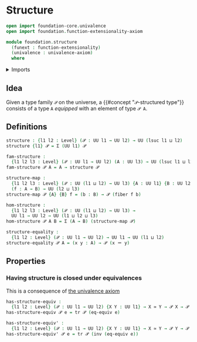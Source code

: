 # Structure

```agda
open import foundation-core.univalence
open import foundation.function-extensionality-axiom

module foundation.structure
  (funext : function-extensionality)
  (univalence : univalence-axiom)
  where
```

<details><summary>Imports</summary>

```agda
open import foundation.dependent-pair-types
open import foundation.univalence funext univalence
open import foundation.universe-levels

open import foundation-core.equivalences
open import foundation-core.fibers-of-maps
open import foundation-core.identity-types
open import foundation-core.transport-along-identifications
```

</details>

## Idea

Given a type family `𝒫` on the universe, a {{#concept "`𝒫`-structured type"}}
consists of a type `A` _equipped_ with an element of type `𝒫 A`.

## Definitions

```agda
structure : {l1 l2 : Level} (𝒫 : UU l1 → UU l2) → UU (lsuc l1 ⊔ l2)
structure {l1} 𝒫 = Σ (UU l1) 𝒫

fam-structure :
  {l1 l2 l3 : Level} (𝒫 : UU l1 → UU l2) (A : UU l3) → UU (lsuc l1 ⊔ l2 ⊔ l3)
fam-structure 𝒫 A = A → structure 𝒫

structure-map :
  {l1 l2 l3 : Level} (𝒫 : UU (l1 ⊔ l2) → UU l3) {A : UU l1} {B : UU l2}
  (f : A → B) → UU (l2 ⊔ l3)
structure-map 𝒫 {A} {B} f = (b : B) → 𝒫 (fiber f b)

hom-structure :
  {l1 l2 l3 : Level} (𝒫 : UU (l1 ⊔ l2) → UU l3) →
  UU l1 → UU l2 → UU (l1 ⊔ l2 ⊔ l3)
hom-structure 𝒫 A B = Σ (A → B) (structure-map 𝒫)

structure-equality :
  {l1 l2 : Level} (𝒫 : UU l1 → UU l2) → UU l1 → UU (l1 ⊔ l2)
structure-equality 𝒫 A = (x y : A) → 𝒫 (x ＝ y)
```

## Properties

### Having structure is closed under equivalences

This is a consequence of [the univalence axiom](foundation.univalence.md)

```agda
has-structure-equiv :
  {l1 l2 : Level} (𝒫 : UU l1 → UU l2) {X Y : UU l1} → X ≃ Y → 𝒫 X → 𝒫 Y
has-structure-equiv 𝒫 e = tr 𝒫 (eq-equiv e)

has-structure-equiv' :
  {l1 l2 : Level} (𝒫 : UU l1 → UU l2) {X Y : UU l1} → X ≃ Y → 𝒫 Y → 𝒫 X
has-structure-equiv' 𝒫 e = tr 𝒫 (inv (eq-equiv e))
```
